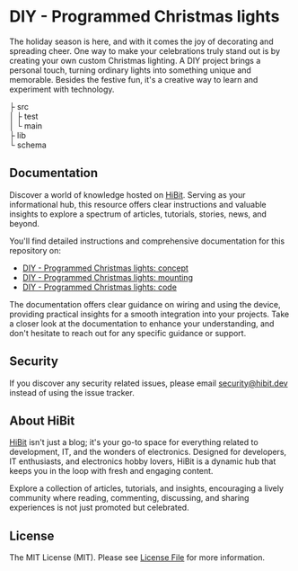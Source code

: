 # DIY - Programmed Christmas lights
The holiday season is here, and with it comes the joy of decorating and spreading cheer. One way to make your celebrations truly stand out is by creating your own custom Christmas lighting. A DIY project brings a personal touch, turning ordinary lights into something unique and memorable. Besides the festive fun, it's a creative way to learn and experiment with technology.  

├ src  
│  ├ test  
│  └ main  
├ lib  
└ schema  

## Documentation
Discover a world of knowledge hosted on [HiBit](https://www.hibit.dev). Serving as your informational hub, this resource offers clear instructions and valuable insights to explore a spectrum of articles, tutorials, stories, news, and beyond.  

You'll find detailed instructions and comprehensive documentation for this repository on:
- [DIY - Programmed Christmas lights: concept](https://www.hibit.dev/posts/216/dyi-programmed-christmas-lights-concept)
- [DIY - Programmed Christmas lights: mounting](https://www.hibit.dev/posts/217/dyi-programmed-christmas-lights-mounting)
- [DIY - Programmed Christmas lights: code](https://www.hibit.dev/posts/218/dyi-programmed-christmas-lights-code)

The documentation offers clear guidance on wiring and using the device, providing practical insights for a smooth integration into your projects. Take a closer look at the documentation to enhance your understanding, and don't hesitate to reach out for any specific guidance or support.

## Security
If you discover any security related issues, please email security@hibit.dev instead of using the issue tracker.

## About HiBit
[HiBit](https://www.hibit.dev) isn't just a blog; it's your go-to space for everything related to development, IT, and the wonders of electronics. Designed for developers, IT enthusiasts, and electronics hobby lovers, HiBit is a dynamic hub that keeps you in the loop with fresh and engaging content.  

Explore a collection of articles, tutorials, and insights, encouraging a lively community where reading, commenting, discussing, and sharing experiences is not just promoted but celebrated.

## License
The MIT License (MIT). Please see [License File](LICENSE) for more information.
